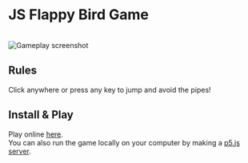# JS Flappy Bird Game
\
![Gameplay screenshot](https://github.com/owen-laney/flappy-bird-js/assets/97751860/06f4ba01-0f15-4643-b428-f0487f54f69f)

## Rules
Click anywhere or press any key to jump and avoid the pipes!
## Install & Play
Play online [here](https://editor.p5js.org/owen.laney/full/OWCQoqEBI).\
You can also run the game locally on your computer by making a [p5.js server](https://github.com/processing/p5.js/wiki/Local-server).
